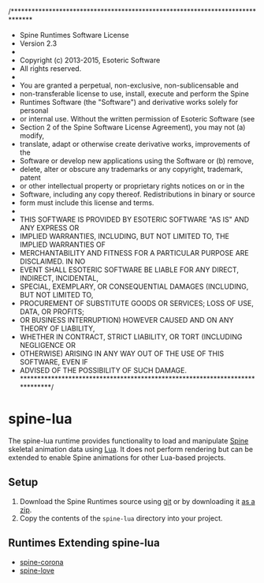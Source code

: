 /******************************************************************************
 * Spine Runtimes Software License
 * Version 2.3
 * 
 * Copyright (c) 2013-2015, Esoteric Software
 * All rights reserved.
 * 
 * You are granted a perpetual, non-exclusive, non-sublicensable and
 * non-transferable license to use, install, execute and perform the Spine
 * Runtimes Software (the "Software") and derivative works solely for personal
 * or internal use. Without the written permission of Esoteric Software (see
 * Section 2 of the Spine Software License Agreement), you may not (a) modify,
 * translate, adapt or otherwise create derivative works, improvements of the
 * Software or develop new applications using the Software or (b) remove,
 * delete, alter or obscure any trademarks or any copyright, trademark, patent
 * or other intellectual property or proprietary rights notices on or in the
 * Software, including any copy thereof. Redistributions in binary or source
 * form must include this license and terms.
 * 
 * THIS SOFTWARE IS PROVIDED BY ESOTERIC SOFTWARE "AS IS" AND ANY EXPRESS OR
 * IMPLIED WARRANTIES, INCLUDING, BUT NOT LIMITED TO, THE IMPLIED WARRANTIES OF
 * MERCHANTABILITY AND FITNESS FOR A PARTICULAR PURPOSE ARE DISCLAIMED. IN NO
 * EVENT SHALL ESOTERIC SOFTWARE BE LIABLE FOR ANY DIRECT, INDIRECT, INCIDENTAL,
 * SPECIAL, EXEMPLARY, OR CONSEQUENTIAL DAMAGES (INCLUDING, BUT NOT LIMITED TO,
 * PROCUREMENT OF SUBSTITUTE GOODS OR SERVICES; LOSS OF USE, DATA, OR PROFITS;
 * OR BUSINESS INTERRUPTION) HOWEVER CAUSED AND ON ANY THEORY OF LIABILITY,
 * WHETHER IN CONTRACT, STRICT LIABILITY, OR TORT (INCLUDING NEGLIGENCE OR
 * OTHERWISE) ARISING IN ANY WAY OUT OF THE USE OF THIS SOFTWARE, EVEN IF
 * ADVISED OF THE POSSIBILITY OF SUCH DAMAGE.
 *****************************************************************************/

# spine-lua

The spine-lua runtime provides functionality to load and manipulate [Spine](http://esotericsoftware.com) skeletal animation data using [Lua](http://www.lua.org/). It does not perform rendering but can be extended to enable Spine animations for other Lua-based projects.

## Setup

1. Download the Spine Runtimes source using [git](https://help.github.com/articles/set-up-git) or by downloading it [as a zip](https://github.com/EsotericSoftware/spine-runtimes/archive/master.zip).
1. Copy the contents of the `spine-lua` directory into your project.

## Runtimes Extending spine-lua

- [spine-corona](https://github.com/EsotericSoftware/spine-runtimes/blob/master/spine-corona)
- [spine-love](https://github.com/EsotericSoftware/spine-runtimes/blob/master/spine-love)
